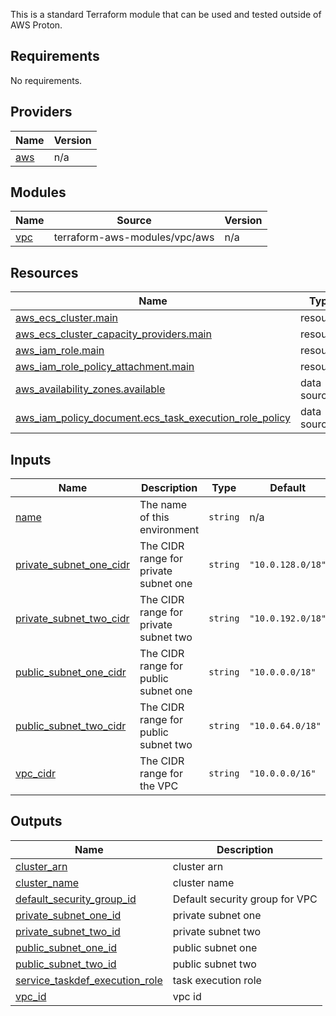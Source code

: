 This is a standard Terraform module that can be used and tested outside of AWS Proton.

<!-- BEGINNING OF PRE-COMMIT-TERRAFORM DOCS HOOK -->
## Requirements

No requirements.

## Providers

| Name | Version |
|------|---------|
| <a name="provider_aws"></a> [aws](#provider\_aws) | n/a |

## Modules

| Name | Source | Version |
|------|--------|---------|
| <a name="module_vpc"></a> [vpc](#module\_vpc) | terraform-aws-modules/vpc/aws | n/a |

## Resources

| Name | Type |
|------|------|
| [aws_ecs_cluster.main](https://registry.terraform.io/providers/hashicorp/aws/latest/docs/resources/ecs_cluster) | resource |
| [aws_ecs_cluster_capacity_providers.main](https://registry.terraform.io/providers/hashicorp/aws/latest/docs/resources/ecs_cluster_capacity_providers) | resource |
| [aws_iam_role.main](https://registry.terraform.io/providers/hashicorp/aws/latest/docs/resources/iam_role) | resource |
| [aws_iam_role_policy_attachment.main](https://registry.terraform.io/providers/hashicorp/aws/latest/docs/resources/iam_role_policy_attachment) | resource |
| [aws_availability_zones.available](https://registry.terraform.io/providers/hashicorp/aws/latest/docs/data-sources/availability_zones) | data source |
| [aws_iam_policy_document.ecs_task_execution_role_policy](https://registry.terraform.io/providers/hashicorp/aws/latest/docs/data-sources/iam_policy_document) | data source |

## Inputs

| Name | Description | Type | Default | Required |
|------|-------------|------|---------|:--------:|
| <a name="input_name"></a> [name](#input\_name) | The name of this environment | `string` | n/a | yes |
| <a name="input_private_subnet_one_cidr"></a> [private\_subnet\_one\_cidr](#input\_private\_subnet\_one\_cidr) | The CIDR range for private subnet one | `string` | `"10.0.128.0/18"` | no |
| <a name="input_private_subnet_two_cidr"></a> [private\_subnet\_two\_cidr](#input\_private\_subnet\_two\_cidr) | The CIDR range for private subnet two | `string` | `"10.0.192.0/18"` | no |
| <a name="input_public_subnet_one_cidr"></a> [public\_subnet\_one\_cidr](#input\_public\_subnet\_one\_cidr) | The CIDR range for public subnet one | `string` | `"10.0.0.0/18"` | no |
| <a name="input_public_subnet_two_cidr"></a> [public\_subnet\_two\_cidr](#input\_public\_subnet\_two\_cidr) | The CIDR range for public subnet two | `string` | `"10.0.64.0/18"` | no |
| <a name="input_vpc_cidr"></a> [vpc\_cidr](#input\_vpc\_cidr) | The CIDR range for the VPC | `string` | `"10.0.0.0/16"` | no |

## Outputs

| Name | Description |
|------|-------------|
| <a name="output_cluster_arn"></a> [cluster\_arn](#output\_cluster\_arn) | cluster arn |
| <a name="output_cluster_name"></a> [cluster\_name](#output\_cluster\_name) | cluster name |
| <a name="output_default_security_group_id"></a> [default\_security\_group\_id](#output\_default\_security\_group\_id) | Default security group for VPC |
| <a name="output_private_subnet_one_id"></a> [private\_subnet\_one\_id](#output\_private\_subnet\_one\_id) | private subnet one |
| <a name="output_private_subnet_two_id"></a> [private\_subnet\_two\_id](#output\_private\_subnet\_two\_id) | private subnet two |
| <a name="output_public_subnet_one_id"></a> [public\_subnet\_one\_id](#output\_public\_subnet\_one\_id) | public subnet one |
| <a name="output_public_subnet_two_id"></a> [public\_subnet\_two\_id](#output\_public\_subnet\_two\_id) | public subnet two |
| <a name="output_service_taskdef_execution_role"></a> [service\_taskdef\_execution\_role](#output\_service\_taskdef\_execution\_role) | task execution role |
| <a name="output_vpc_id"></a> [vpc\_id](#output\_vpc\_id) | vpc id |
<!-- END OF PRE-COMMIT-TERRAFORM DOCS HOOK -->

